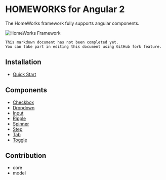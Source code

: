 # HOMEWORKS for Angular 2

The HomeWorks framework fully supports angular components.

![HomeWorks Framework](https://s3.ap-northeast-2.amazonaws.com/homeworks.igaworks.com/main/src/images/homeworks_cover_angular2_v1.png?v=1)

```plaintext
This markdown document has not been completed yet.
You can take part in editing this document using GitHub fork feature.
```

## Installation

- [Quick Start](docs/installation/quickstart.md)

## Components

- [Checkbox](docs/components/checkbox.md)
- [Dropdown](docs/components/dropdown.md)
- [Input](docs/components/input.md)
- [Ripple](docs/components/ripple.md)
- [Spinner](docs/components/spinner.md)
- [Step](docs/components/step.md)
- [Tab](docs/components/tab.md)
- [Toggle](docs/components/toggle.md)

## Contribution

- core
- model
